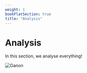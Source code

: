 ```yaml
---
weight: 1
bookFlatSection: true
title: "Analysis"
---
```


# Analysis

In this section, we analyse everything! 

![Ganon](/Ganon.png)